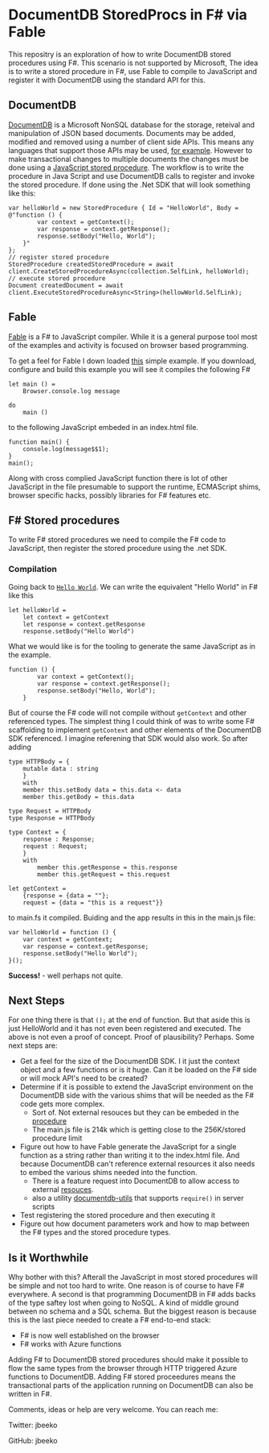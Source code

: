 # DocumentDB StoredProcs in F# via Fable 

This repositry is an exploration of how to write DocumentDB stored procedures using F#. This scenario is not supported by Microsoft, The idea is to write a stored procedure in F#, use Fable to compile to JavaScript and register it with DocumentDB using the standard API for this. 

## DocumentDB
[DocumentDB](https://azure.microsoft.com/en-us/services/documentdb/) is a Microsoft NonSQL database for the storage, reteival and manipulation of JSON based documents. Documents may be added, modified and removed using a number of client side APIs. This means any languages that support those APIs may be used, [for example](https://docs.microsoft.com/en-us/dotnet/articles/fsharp/using-fsharp-on-azure/#using-azure-documentdb-with-f). However to make transactional changes to multiple documents the changes must be done using a [JavaScript stored procedure](https://www.documentdb.com/javascript/tutorial). The workflow is to write the procedure in Java Script and use DocumentDB calls to register and invoke the stored procedure. If done using the .Net SDK that will look something like this:


```
var helloWorld = new StoredProcedure { Id = "HelloWorld", Body = @"function () {
        var context = getContext();
        var response = context.getResponse();
        response.setBody("Hello, World");
    }"
};
// register stored procedure
StoredProcedure createdStoredProcedure = await client.CreateStoredProcedureAsync(collection.SelfLink, helloWorld);
// execute stored procedure
Document createdDocument = await client.ExecuteStoredProcedureAsync<String>(hellowWorld.SelfLink);
```

## Fable
[Fable]() is a F# to JavaScript compiler. While it is a general purpose tool most of the examples and activity is focused on browser based programming. 

To get a feel for Fable I down loaded [this](https://github.com/Pauan/fable-getting-started) simple example. If you download, configure and build this example you will see it  compiles the following F#
```
let main () =
    Browser.console.log message

do
    main ()
```

to the following JavaScript embeded in an index.html file.
```
function main() {
    console.log(message$$1);
}
main();
```
Along with cross complied JavaScript function there is lot of other JavaScript in the file presumable to support the runtime, ECMAScript shims, browser specific hacks, possibly libraries for F# features etc.


## F# Stored procedures
To write F# stored procedures we need to compile the F# code to JavaScript, then register the stored procedure using the .net SDK. 

### Compilation
Going back to [`Hello World`](https://www.documentdb.com/javascript/tutorial). We can write the equivalent "Hello World" in F# like this
```
let helloWorld =
    let context = getContext
    let response = context.getResponse
    response.setBody("Hello World")
```
What we would like is for the tooling to generate the same JavaScript as in the example. 

```
function () {
        var context = getContext();
        var response = context.getResponse();
        response.setBody("Hello, World");
    }
```

But of course the F# code will not compile without `getContext` and other referenced types. The simplest thing I could think of was to write some F# scaffolding to implement `getContext` and other elements of the DocumentDB SDK referenced. I imagine referening that SDK would also work. So after adding

```
type HTTPBody = {
    mutable data : string
    }
    with
    member this.setBody data = this.data <- data
    member this.getBody = this.data

type Request = HTTPBody
type Response = HTTPBody

type Context = {
    response : Response;
    request : Request;
    }
    with 
        member this.getResponse = this.response
        member this.getRequest = this.request

let getContext = 
    {response = {data = ""};
    request = {data = "this is a request"}}
```
to main.fs it compiled. Buiding and the app results in this in the main.js file:
```
var helloWorld = function () {
    var context = getContext;
    var response = context.getResponse;
    response.setBody("Hello World");
}();
```

**Success!** - well perhaps not quite.  

## Next Steps

For one thing there is that `();` at the end of function. But that aside this is just HelloWorld and it has not even been registered and executed. The above is not even a proof of concept. Proof of plausibility? Perhaps. Some next steps are:

* Get a feel for the size of the DocumentDB SDK. I it just the context object and a few functions or is it huge. Can it be loaded on the F# side or will mock API's need to be created?
* Determine if it is possible to extend the JavaScript environment on the DocumentDB side with the various shims that will be needed as the F# code gets more complex.
    - Sort of. Not external resouces but they can be embeded in the [procedure](http://stackoverflow.com/questions/29893903/is-there-a-way-of-using-javascript-libraries-in-azure-documentdb-server-code)
    - The main.js file is 214k which is getting close to the 256K/stored procedure limit
* Figure out how to have Fable generate the JavaScript for a single function as a string rather than writing it to the index.html file. And because DocumentDB can't reference external resources it also needs to embed the various shims needed into the function. 
    - There is a feature request into DocumentDB to allow access to external [resouces](https://feedback.azure.com/forums/263030-documentdb/suggestions/7724601-the-ability-to-reference-javascript-libraries-e-g).
    - also a utility [documentdb-utils](https://github.com/lmaccherone/documentdb-utils#support-for-require-in-server-side-scripts) that supports `require()` in server scripts
* Test registering the stored procedure and then executing it
* Figure out how document parameters work and how to map between the F# types and the stored procedure types.

## Is it Worthwhile

Why bother with this? Afterall the JavaScript in most stored procedures will be simple and not too hard to write. One reason is of course to have F# everywhere. A second is that programming DocumentDB in F# adds backs of the type saftey lost when going to NoSQL. A kind of middle ground between no schema and a SQL schema. But the biggest reason is because this is the last piece needed to create a F# end-to-end stack:

* F# is now well established on the browser
* F# works with Azure functions 

Adding F# to DocumentDB stored procedures should make it possible to flow the same types from the browser through HTTP triggered Azure functions to DocumentDB. Adding F# stored proceedures means the transactional parts of the application running on DocumentDB can also be written in F#.



Comments, ideas or help are very welcome. You can reach me:

Twitter: jbeeko

GitHub: jbeeko

